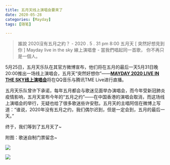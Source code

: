 ```yaml
---
title: 五月天线上演唱会要来了
date: 2020-05-28
categories: [Mayday]
tags: [随笔]

---
```


> 誰說
> 2020沒有五月之約？
> \-
> 2020 . 5 . 31 pm 8:00
> 五月天 [ 突然好想見到你 ]
> Mayday live in the sky 線上演唱會
> \-
> 當我們唱起同一首歌，
> 你不再只是一個人。

5月25日，五月天乐队在其官方微博宣布，他们将在五月的最后一天5月31日晚20:00推出一场线上演唱会，五月天“突然好想你”——[**MAYDAY 2020 LIVE IN THE SKY线上演唱会**](https://www.bilibili.com/video/BV1qA411q7RX/)将在QQ音乐与腾讯TME Live进行直播。

五月天乐队曾许下承诺，每年五月都会与歌迷见面举办演唱会，而今年受新冠肺炎疫情影响，五月天宣布今年的“五月之约”——在中国香港的演唱会取消，而这场线上演唱会的举行，无疑也给了很多歌迷些许安慰。五月天的主唱阿信在微博上写道：“谁说，2020年没有五月之约，我们偶尔迟到，但是一定会到，五月的最后一天。”

终于，我们等到了五月天了~

附图：歌迷自制门票留念~

![](https://cdn.jsdelivr.net/gh/mumozi/Figure_bed/img/IMG_0601.PNG)

![](https://cdn.jsdelivr.net/gh/mumozi/Figure_bed/img/IMG_0602.PNG)
